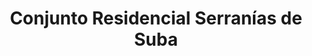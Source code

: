 ---
title: "Conjunto Residencial Serranías de Suba"
url: /bogota/conjunto-residencial-serranias-de-suba/
shop: supermercado
---